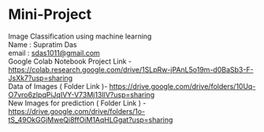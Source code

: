 # Mini-Project
Image Classification using machine learning </br>
Name : Supratim Das </br>
email : sdas1011@gmail.com </br>
Google Colab Notebook Project Link - https://colab.research.google.com/drive/1SLpRw-jPAnL5o19m-d0BaSb3-F-JsXk7?usp=sharing </br>
Data of Images ( Folder Link )- https://drive.google.com/drive/folders/10Uq-O7vro6zIpqPiJqIVY-V73Mj13IlV?usp=sharing </br>
New Images for prediction ( Folder Link ) - https://drive.google.com/drive/folders/1o-tS_49OkGGjMweQi8ffOiM1AqHLGgat?usp=sharing </br>
